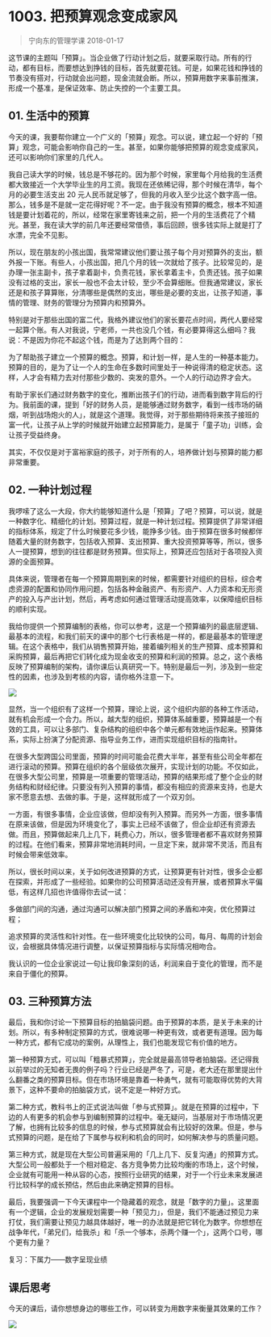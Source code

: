 # 1003. 把预算观念变成家风
> 宁向东的管理学课
2018-01-17

这节课的主题叫「预算」。当企业做了行动计划之后，就要采取行动。所有的行动，都有目标，而要想达到挣钱的目标，首先就要花钱。可是，如果花钱和挣钱的节奏没有搭对，行动就会出问题，现金流就会断。所以，预算用数字来事前推演，形成一个基准，是保证效率、防止失控的一个主要工具。

## 01. 生活中的预算

今天的课，我要帮你建立一个广义的「预算」观念。可以说，建立起一个好的「预算」观念，可能会影响你自己的一生。甚至，如果你能够把预算的观念变成家风，还可以影响你们家里的几代人。

我自己读大学的时候，钱总是不够花的。因为那个时候，家里每个月给我的生活费都大致接近一个大学毕业生的月工资。我现在还依稀记得，那个时候在清华，每个月的必要生活支出 20 元人民币就足够了，但我的月收入至少比这个数字高一倍。那么，钱多是不是就一定花得好呢？不一定。由于我没有预算的概念，根本不知道钱是要计划着花的，所以，经常在家里寄钱来之前，把一个月的生活费花了个精光。甚至，我在读大学的前几年还要经常借债，事后回顾，很多钱实际上就是打了水漂，完全不见影。

所以，现在朋友的小孩出国，我常常建议他们要让孩子每个月对预算外的支出，额外报一下账。有些人，小孩出国，把几个月的钱一次就给了孩子。比较常见的，是办理一张主副卡，孩子拿着副卡，负责花钱，家长拿着主卡，负责还钱。孩子如果没有过格的支出，家长一般也不会太计较，至少不会算细账。但我通常建议，家长还是和孩子算算账，分清哪些是偶然的支出，哪些是必要的支出，让孩子知道，事情的管理、财务的管理分为预算内和预算外。

特别是对于那些出国的富二代，我格外建议他们的家长要花点时间，两代人要经常一起算个账。有人对我说，宁老师，一共也没几个钱，有必要算得这么细吗？我说：不是因为你花不起这个钱，而是为了达到两个目的：

为了帮助孩子建立一个预算的概念。预算，和计划一样，是人生的一种基本能力。预算的目的，是为了让一个人的生命在多数时间里处于一种说得清的稳定状态。这样，人才会有精力去对付那些少数的、突发的意外。一个人的行动边界才会大。

有助于家长们通过财务数字的变化，推断出孩子们的行动，进而看到数字背后的行为。我前面的课，提到「好的财务人员，是能够通过财务数字，看到一线市场的硝烟，听到战场炮火的人」，就是这个道理。我觉得，对于那些期待将来孩子接班的富一代，让孩子从上学的时候就开始建立起预算能力，是属于「童子功」训练，会让孩子受益终身。

其实，不仅仅是对于富裕家庭的孩子，对于所有的人，培养做计划与预算的能力都非常重要。

## 02. 一种计划过程

我啰嗦了这么一大段，你大约能够知道什么是「预算」了吧？预算，可以说，就是一种数字化、精细化的计划。预算过程，就是一种计划过程。预算提供了非常详细的指标体系，规定了什么时候要花多少钱，能挣多少钱。由于预算在很多时候都伴随着大量的财务数字，包括收入预算、支出预算、重大投资预算等等，所以，很多人一提预算，想到的往往都是财务预算。但实际上，预算还应包括对于各项投入资源的全面预算。

具体来说，管理者在每一个预算周期到来的时候，都需要针对组织的目标，综合考虑资源的配置和协同作用问题，包括各种金融资产、有形资产、人力资本和无形资产的投入与产出计划，然后，再考虑如何通过管理活动提高效率，以保障组织目标的顺利实现。

我给你提供一个预算编制的表格，你可以参考，这是一个预算编列的最底层逻辑、最基本的流程，和我们前天的课中的那个七行表格是一样的，都是最基本的管理逻辑。在这个表格中，我们从销售预算开始，接着编列相关的生产预算、成本预算和采购预算，最后再把它们转化成为现金收支的预算和利润的预算。总之，这个表格反映了预算编制的架构，请你课后认真研究一下。特别是最后一列，涉及到一些定性的因素，也涉及到考核的内容，请你格外注意一下。

![](https://raw.githubusercontent.com/dalong0514/selfstudy/master/图片链接/宁向东/2019009.jpg)

显然，当一个组织有了这样一个预算，理论上说，这个组织内部的各种工作活动，就有机会形成一个合力。所以，越大型的组织，预算体系越重要，预算越是一个有效的工具，可以让多部门、复杂结构的组织中各个单元都有效地运作起来。预算体系，实际上扮演了分配资源、指导业务工作，进而实现组织目标的指南针。

在很多大型跨国公司里面，预算的时间可能会花费大半年，甚至有些公司全年都在进行滚动的预算。预算在组织的各个层级依次展开，实现计划的功能。不仅如此，在很多大型公司里，预算是一项重要的管理活动，预算的结果形成了整个企业的财务结构和财经纪律。只要没有列入预算的事情，都没有相应的资源来支持，也是大家不愿意去想、去做的事。于是，这样就形成了一个双刃剑。

一方面，有很多事情，企业应该做，但却没有列入预算。而另外一方面，很多事情在原来该做，但是因为环境变化了，事实上已经不该做了，但企业却还有资源去做。而且，预算做起来几上几下，耗费心力，所以，很多管理者都不喜欢财务预算的过程。在他们看来，预算非常地消耗时间，一旦定下来，就非常不灵活，而且有时候会带来低效率。

所以，很长时间以来，关于如何改进预算的方式，让预算更有针对性，很多企业都在探索，并形成了一些经验。如果你的公司预算活动还没有开展，或者预算水平偏低，有这样几招也许值得你去试一试：

多做部门间的沟通，通过沟通可以解决部门预算之间的矛盾和冲突，优化预算过程；

追求预算的灵活性和针对性。在一些环境变化比较快的公司，每月、每周的计划会议，会根据具体情况进行调整，以保证预算指标与实际情况相吻合。

我认识的一位企业家说过一句让我印象深刻的话，利润来自于变化的管理，而不是来自于僵化的预算。

## 03. 三种预算方法

最后，我和你讨论一下预算目标的拍脑袋问题。由于预算的本质，是关于未来的计划。所以，有多种制定预算的方式，很难说哪一种更有效，或者更有道理。因为每一种方式，都有它成功的案例，从理性上，我们也能发现它有价值的地方。

第一种预算方式，可以叫「粗暴式预算」，完全就是最高领导者拍脑袋。还记得我以前举过的无知者无畏的例子吗？行业已经是严冬了，可是，老大还在那里提出什么翻番之类的预算目标。但在市场环境是靠着一种勇气，就有可能取得优势的大背景下，这种不要命的拍脑袋方式，说不定是一种好方式。

第二种方式，教科书上的正式说法叫做「参与式预算」。就是在预算的过程中，下边的人有更多的机会参与到编制预算的过程中。毫无疑问，当基层对于市场情况更了解，也拥有比较多的信息的时候，参与式预算就会有比较好的效果。但是，参与式预算的问题，是在给了下属参与权利和机会的同时，如何解决参与的质量问题。

第三种方式，就是现在大型公司普遍采用的「几上几下、反复沟通」的预算方式。大型公司一般都处于一个相对稳定、各方竞争势力比较均衡的市场上，这个时候，企业就有可能用一种从容的心态，按照行业研究的结果，对于一个行业未来发展进行比较科学的成长预估，然后由此来确定预算的目标。

最后，我要强调一下今天课程中一个隐藏着的观念，就是「数字的力量」。这里面有一个逻辑，企业的发展规划需要一种「预见力」，但是，我们不能通过预见力来打仗，我们需要让预见力越具体越好，唯一的办法就是把它转化为数字。你想想在战争年代，「弟兄们，给我杀」和「杀一个够本，杀两个赚一个」，这两个口号，哪个更有力量？

复习：下属力——数字呈现业绩

## 课后思考

今天的课后，请你想想身边的哪些工作，可以转变为用数字来衡量其效果的工作？

![](https://raw.githubusercontent.com/dalong0514/selfstudy/master/图片链接/宁向东/2019008.jpg)